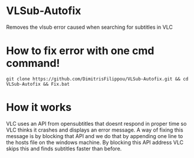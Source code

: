 # VLSub-Autofix
Removes the vlsub error caused when searching for subtitles in VLC

# How to fix error with one cmd command!
`git clone https://github.com/DimitrisFilippou/VLSub-Autofix.git && cd VLSub-Autofix && Fix.bat`

# How it works
VLC uses an API from opensubtitles that doesnt respond in proper time so VLC thinks it crashes and displays an error message. A way of fixing this message is by blocking that API and we do that by appending one line to the hosts file on the windows machine. By blocking this API address VLC skips this and finds subtitles faster than before.